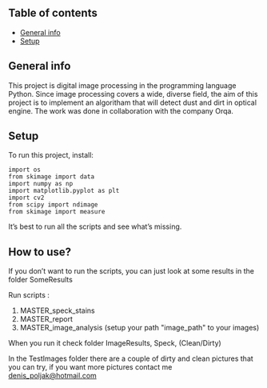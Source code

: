 ## Table of contents
* [General info](#general-info)
* [Setup](#setup)

## General info
This project is digital image processing in the programming language Python.
Since image processing covers a wide, diverse field, the aim of this project is to
implement an algoritham that will detect dust and dirt in optical engine.
The work was done
in collaboration with the company Orqa.

## Setup
To run this project, install:

```
import os
from skimage import data
import numpy as np
import matplotlib.pyplot as plt
import cv2
from scipy import ndimage
from skimage import measure
```
It’s best to run all the scripts and see what’s missing.

## How to use?

If you don’t want to run the scripts, you can just look at some results in the folder
SomeResults

Run scripts :
1. MASTER_speck_stains
2. MASTER_report
3. MASTER_image_analysis (setup your path "image_path" to your images)

When you run it check folder ImageResults, Speck, (Clean/Dirty)

In the TestImages folder there are a couple of dirty and clean pictures that you can try, if you want more pictures contact me
denis_poljak@hotmail.com

